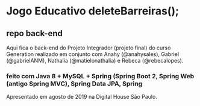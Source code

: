 # Jogo Educativo deleteBarreiras();
## repo back-end

Aqui fica o back-end do Projeto Integrador (projeto final) do curso Generation realizado em conjunto com Anahy (@anahysales), Gabriel (@gabrielANM), Nathalia (@matielonathalia) e Rebeca (@rebecalopes). 

### feito com Java 8 + MySQL + Spring (Spring Boot 2, Spring Web (antigo Spring MVC), Spring  Data JPA, Spring  

Apresentado em agosto de 2019 na Digital House São Paulo. 
